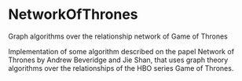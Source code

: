 # NetworkOfThrones
Graph algorithms over the relationship network of Game of Thrones

Implementation of some algorithm described on the papel Network of Thrones by Andrew Beveridge and Jie Shan, that uses graph theory algorithms over the relationships
 of the HBO series Game of Thrones.

